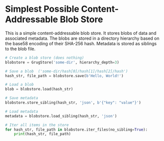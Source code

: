 # Simplest Possible Content-Addressable Blob Store

This is a simple content-addressable blob store. It stores blobs of data and
associated metadata. The blobs are stored in a directory hierarchy based on the
base58 encoding of their SHA-256 hash. Metadata is stored as siblings to
the blob file. 

```python
# Create a blob store (does nothing)
blobstore = GrugStore('some-dir', hierarchy_depth=3)

# Save a blob  ('some-dir/hash[0]/hash[1]/hash[2]/hash')
hash_str, file_path = blobstore.save(b'Hello, World!')

# Load a blob
blob = blobstore.load(hash_str)

# Save metadata
blobstore.store_sibling(hash_str, 'json', b'{"key": "value"}')

# Load metadata
metadata = blobstore.load_sibling(hash_str, 'json')

# Iter all items in the store
for hash_str, file_path in blobstore.iter_files(no_sibling=True):
    print(hash_str, file_path)

```
